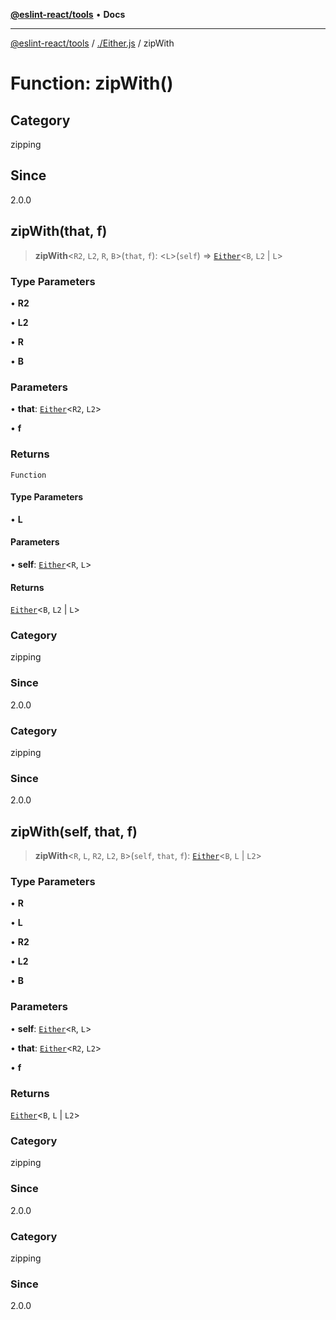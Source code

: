 [**@eslint-react/tools**](../../README.md) • **Docs**

***

[@eslint-react/tools](../../README.md) / [./Either.js](../README.md) / zipWith

# Function: zipWith()

## Category

zipping

## Since

2.0.0

## zipWith(that, f)

> **zipWith**\<`R2`, `L2`, `R`, `B`\>(`that`, `f`): \<`L`\>(`self`) => [`Either`](../type-aliases/Either.md)\<`B`, `L2` \| `L`\>

### Type Parameters

• **R2**

• **L2**

• **R**

• **B**

### Parameters

• **that**: [`Either`](../type-aliases/Either.md)\<`R2`, `L2`\>

• **f**

### Returns

`Function`

#### Type Parameters

• **L**

#### Parameters

• **self**: [`Either`](../type-aliases/Either.md)\<`R`, `L`\>

#### Returns

[`Either`](../type-aliases/Either.md)\<`B`, `L2` \| `L`\>

### Category

zipping

### Since

2.0.0

### Category

zipping

### Since

2.0.0

## zipWith(self, that, f)

> **zipWith**\<`R`, `L`, `R2`, `L2`, `B`\>(`self`, `that`, `f`): [`Either`](../type-aliases/Either.md)\<`B`, `L` \| `L2`\>

### Type Parameters

• **R**

• **L**

• **R2**

• **L2**

• **B**

### Parameters

• **self**: [`Either`](../type-aliases/Either.md)\<`R`, `L`\>

• **that**: [`Either`](../type-aliases/Either.md)\<`R2`, `L2`\>

• **f**

### Returns

[`Either`](../type-aliases/Either.md)\<`B`, `L` \| `L2`\>

### Category

zipping

### Since

2.0.0

### Category

zipping

### Since

2.0.0
